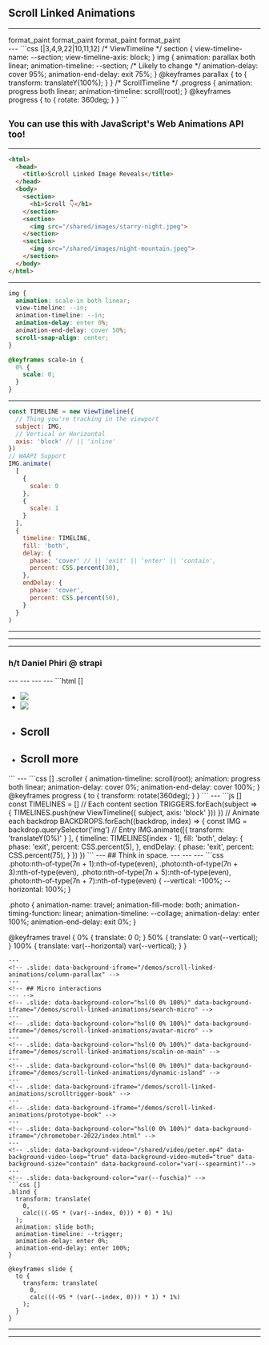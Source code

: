 <!-- .slide: class="title-slide title-slide--bottom" data-background-color="var(--citric)"-->
<!-- If you want to do everything in Canary with the polyfill -->
<!-- open -a /Applications/Google\ Chrome\ Canary.app --args --disable-blink-features=CSSScrollTimeline,ScrollTimeline -->
## Scroll Linked Animations
---
<!-- .slide: data-background-color="hsl(0 0% 0%)" -->
<div class="support-grid">
  <span class="browser-logo" data-browser="chrome"></span>
  <span class="browser-logo" data-browser="edge"></span>
  <span class="browser-logo" data-browser="safari"></span>
  <span class="browser-logo" data-browser="firefox"></span>
  <span class="browser-version" data-supported>
    <span class="material-symbols-outlined">
      format_paint
    </span>
  </span>
  <span class="browser-version" data-supported>
    <span class="material-symbols-outlined">
      format_paint
    </span>
  </span>
  <span class="browser-version" data-supported>
    <span class="material-symbols-outlined">
      format_paint
    </span>
  </span>
  <span class="browser-version" data-supported>
    <span class="material-symbols-outlined">
      format_paint
    </span>
  </span>
</div>
---
<!-- .slide: data-background-color="var(--selective)" -->
```css [|3,4,9,22|10,11,12]
/* ViewTimeline */
section {
  view-timeline-name: --section;
  view-timeline-axis: block;
}
img {
  animation: parallax both linear;
  animation-timeline: --section;
  /* Likely to change */
  animation-delay: cover 95%;
  animation-end-delay: exit 75%;
}
@keyframes parallax {
  to {
    transform: translateY(100%);
  }
}
/* ScrollTimeline */
.progress {
  animation: progress both linear;
  animation-timeline: scroll(root);
}
@keyframes progress {
  to {
    rotate: 360deg;
  }
}
```

<sub>You can use this with JavaScript's Web Animations API too!</sub>
---
<!-- .slide: data-background-color="hsl(0 0% 100%)" data-background-iframe="/demos/scroll-linked-animations/image-reveals" -->
---
<!-- .slide: data-background-color="var(--spearmint)" -->
```html []
<html>
  <head>
    <title>Scroll Linked Image Reveals</title>
  </head>
  <body>
    <section>
      <h1>Scroll 👇</h1>
    </section>
    <section>
      <img src="/shared/images/starry-night.jpeg">
    </section>
    <section>
      <img src="/shared/images/night-mountain.jpeg">
    </section>
  </body>
</html>
```
---
<!-- .slide: data-background-color="var(--blueberry)" -->
```css [|3,4,5,6]
img {
  animation: scale-in both linear;
  view-timeline: --in;
  animation-timeline: --in;
  animation-delay: enter 0%;
  animation-end-delay: cover 50%;
  scroll-snap-align: center;
}

@keyframes scale-in {
  0% {
    scale: 0;
  }
}

```
---
<!-- .slide: data-background-color="var(--selective)" -->
```js [|1-6,15,17-23]
const TIMELINE = new ViewTimeline({
  // Thing you're tracking in the viewport
  subject: IMG,
  // Vertical or Horizontal
  axis: 'block' // || 'inline'
})
// WAAPI Support
IMG.animate(
  [
    {
      scale: 0
    },
    {
      scale: 1
    }
  ],
  {
    timeline: TIMELINE,
    fill: 'both',
    delay: {
      phase: 'cover' // || 'exit' || 'enter' || 'contain', 
      percent: CSS.percent(30),
    },
    endDelay: {
      phase: 'cover', 
      percent: CSS.percent(50),
    }
  }
)

```
---
<!-- .slide: data-background-color="hsl(0 0% 0%)" data-background-iframe="/demos/scroll-linked-animations/tokyo-scroll" -->
---
<!-- .slide: data-background-color="hsl(0 0% 0%)" data-background-iframe="/demos/scroll-linked-animations/dj-deck" -->
---
<!-- .slide: data-background-color="hsl(0 0% 0%)" data-background-iframe="/demos/device/deviceorientation-dj" -->
<h3 class="daniel-phiri">h/t <span style="color: var(--fuschia)">Daniel Phiri</span> @ strapi</h3>
---
<!-- .slide: data-background-color="hsl(0 0% 100%)" data-background-iframe="/demos/scroll-linked-animations/this-is-a-box" -->
---
<!-- .slide: data-background-color="hsl(0 0% 100%)" data-background-iframe="/demos/scroll-linked-animations/stop-motion-apple" -->
---
<!-- .slide: data-background-color="hsl(0 0% 0%)" data-background-iframe="/demos/scroll-linked-animations/snap-parallax" -->
---
<!-- .slide: data-background-color="var(--citric)" -->
```html []
<body>
  <main>
    <ul class="backdrops">
      <li>
        <img src="backdrop-one.png">
      </li>
      <li>
        <img src="backdrop-two.png">
      </li>
    </ul>  
    <ul class="contents">
      <li>
        <h2>Scroll</h2>
      </li>
      <li>
        <h2>Scroll more</h2>
      </li>
    </ul>
  </main>
</body>
```
---
<!-- .slide: data-background-color="var(--cinnabar)" -->
```css []
.scroller {
  animation-timeline: scroll(root);
  animation: progress both linear;
  animation-delay: cover 0%;
  animation-end-delay: cover 100%;
}
@keyframes progress {
  to {
    transform: rotate(360deg);
  }
}
```
---
<!-- .slide: data-background-color="var(--chateau)" -->
```js []
const TIMELINES = []
// Each content section
TRIGGERS.forEach(subject => {
  TIMELINES.push(new ViewTimeline({
    subject,
    axis: 'block'
  }))
})
// Animate each backdrop
BACKDROPS.forEach((backdrop, index) => {
  const IMG = backdrop.querySelector('img')
  // Entry
  IMG.animate([{
    transform: 'translateY(0%)'
  }
  ], {
    timeline: TIMELINES[index - 1],
    fill: 'both',
    delay: {
      phase: 'exit', 
      percent: CSS.percent(5),
    },
    endDelay: {
      phase: 'exit', 
      percent: CSS.percent(75),
    }
  })
})
```
---
<!-- .slide: class="title-slide title-slide--top" data-background-color="var(--black)" -->
## Think in <span style="color: var(--fuschia)">space</span>.
---
<!-- .slide: data-background-color="hsl(0 0% 0%)" data-background-iframe="/demos/scroll-linked-animations/snap-directions" -->
---
<!-- .slide: data-background-iframe="/demos/scroll-linked-animations/criss-cross" -->
---
<!-- .slide: data-background-color="var(--selective)" -->
```css
.photo:nth-of-type(7n + 1):nth-of-type(even),
.photo:nth-of-type(7n + 3):nth-of-type(even),
.photo:nth-of-type(7n + 5):nth-of-type(even),
.photo:nth-of-type(7n + 7):nth-of-type(even) {
  --vertical: -100%;
  --horizontal: 100%;
}

.photo {
  animation-name: travel;
  animation-fill-mode: both;
  animation-timing-function: linear;
  animation-timeline: --collage;
  animation-delay: enter 100%;
  animation-end-delay: exit 0%;
}

@keyframes travel {
  0% {
    translate: 0 0;
  }
  50% {
    translate: 0 var(--vertical);
  }
  100% {
    translate: var(--horizontal) var(--vertical);
  }
}
```
---
<!-- .slide: data-background-iframe="/demos/scroll-linked-animations/column-parallax" -->
---
<!-- ## Micro interactions
--- -->
<!-- .slide: data-background-color="hsl(0 0% 100%)" data-background-iframe="/demos/scroll-linked-animations/search-micro" -->
---
<!-- .slide: data-background-color="hsl(0 0% 100%)" data-background-iframe="/demos/scroll-linked-animations/avatar-micro" -->
---
<!-- .slide: data-background-color="hsl(0 0% 100%)" data-background-iframe="/demos/scroll-linked-animations/scalin-on-main" -->
---
<!-- .slide: data-background-color="hsl(0 0% 100%)" data-background-iframe="/demos/scroll-linked-animations/dynamic-island" -->
---
<!-- .slide: data-background-iframe="/demos/scroll-linked-animations/scrolltrigger-book" -->
---
<!-- .slide: data-background-iframe="/demos/scroll-linked-animations/prototype-book" -->
---
<!-- .slide: data-background-color="hsl(0 0% 100%)" data-background-iframe="/chrometober-2022/index.html" -->
---
<!-- .slide: data-background-video="/shared/video/peter.mp4" data-background-video-loop="true" data-background-video-muted="true" data-background-size="contain" data-background-color="var(--spearmint)"-->
---
<!-- .slide: data-background-color="var(--fuschia)" -->
```css []
.blind {
  transform: translate(
    0,
    calc(((-95 * (var(--index, 0))) * 0) * 1%)
  );
  animation: slide both;
  animation-timeline: --trigger;
  animation-delay: enter 0%;
  animation-end-delay: enter 100%;
}

@keyframes slide {
  to {
    transform: translate(
      0,
      calc(((-95 * (var(--index, 0))) * 1) * 1%)
    );
  }
}
```
---
<!-- .slide: data-background-color="hsl(0 0% 100%)" data-background-iframe="/demos/scroll-linked-animations/peters-blinds-root" -->
---
<!-- End Section